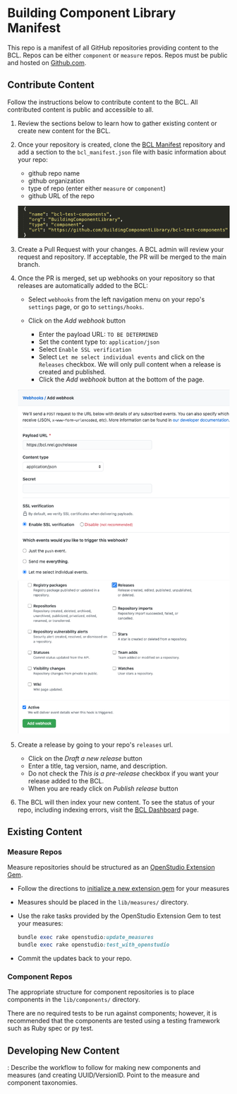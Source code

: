 # Building Component Library Manifest

This repo is a manifest of all GitHub repositories providing content to the BCL.  Repos can be either `component` or `measure` repos.  Repos must be public and hosted on [Github.com](https://github.com).

## Contribute Content

Follow the instructions below to contribute content to the BCL.  All contributed content is public and accessible to all.

1. Review the sections below to learn how to gather existing content or create new content for the BCL.

1. Once your repository is created, clone the [BCL Manifest](https://github.com/BuildingComponentLibrary/bcl-manifest) repository and add a section to the `bcl_manifest.json` file with basic information about your repo:
	- github repo name
	- github organization
	- type of repo (enter either `measure` or `component`)
	- github URL of the repo

	![example manifest](/assets/manifest_example.png)

1. Create a Pull Request with your changes.  A BCL admin will review your request and repository.  If acceptable, the PR will be merged to the main branch.

1. Once the PR is merged, set up webhooks on your repository so that releases are automatically added to the BCL:
	- Select `webhooks` from the left navigation menu on your repo's `settings` page, or go to `settings/hooks`.

	- Click on the *Add webhook* button

		- Enter the payload URL: `TO BE DETERMINED`
		- Set the content type to: `application/json`
		- Select `Enable SSL verification`
		- Select `Let me select individual events` and click on the `Releases` checkbox.  We will only pull content when a release is created and published.
		- Click the *Add webhook* button at the bottom of the page.

	![webhook setup part 1](/assets/webhook_pt1.png)
	![webhook setup part 2](/assets/webhook_pt2.png)


1.  Create a release by going to your repo's `releases` url.
		
	- Click on the *Draft a new release* button
	- Enter a title, tag version, name, and description.
	- Do not check the *This is a pre-release* checkbox if you want your release added to the BCL.
	- When you are ready click on *Publish release* button

1.  The BCL will then index your new content.  To see the status of your repo, including indexing errors, visit the [BCL Dashboard](https://bcl.nrel.gov/dashboard) page.


## Existing Content

### Measure Repos

Measure repositories should be structured as an [OpenStudio Extension Gem](https://github.com/NREL/openstudio-extension-gem).

- Follow the directions to [initialize a new extension gem](https://github.com/NREL/openstudio-extension-gem#initializing-a-new-extension-gem) for your measures

- Measures should be placed in the `lib/measures/` directory.

- Use the rake tasks provided by the OpenStudio Extension Gem to test your measures:
	```ruby
	bundle exec rake openstudio:update_measures
	bundle exec rake openstudio:test_with_openstudio
	```

- Commit the updates back to your repo.

### Component Repos

The appropriate structure for component repositories is to place components in the `lib/components/` directory.

There are no required tests to be run against components; however, it is recommended that the components are tested using a testing framework such as Ruby spec or py test.



## Developing New Content

<TODO>: Describe the workflow to follow for making new components and measures (and creating UUID/VersionID.  Point to the measure and component taxonomies. 